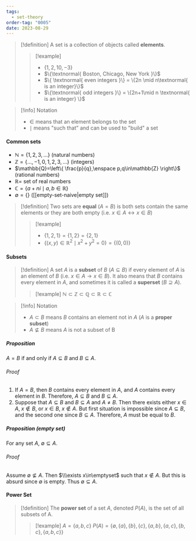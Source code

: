 ```yaml
---
tags:
  - set-theory
order-tag: "0005"
date: 2023-08-29
---
```

>[!definition]
>A set is a collection of objects called **elements**.
>
>>[!example]
>>- $\{1,2,10,-3\}$
>>- $\{\textnormal{ Boston, Chicago, New York }\}$
>>- $\{ \textnormal{ even integers }\} = \{2n \mid n\textnormal{ is an integer}\}$
>>- $\{\textnormal{ odd integers }\} = \{2n+1\mid n \textnormal{ is an integer} \}$

>[!info] Notation
>- $\in$ means that an element belongs to the set
>- $\mid$ means "such that" and can be used to "build" a set

#### Common sets
- $\mathbb{N}=\{1,2,3,\dots\}$ (natural numbers)
- $\mathbb{Z}=\{\dots,-1,0,1,2,3,\dots\}$ (integers)
- $\mathbb{Q}=\left\{ \frac{p}{q},\enspace p,q\in\mathbb{Z} \right\}$ (rational numbers)
- $\mathbb{R}=$ set of real numbers
- $\mathbb{C}=\{a+ni\mid a,b\in\mathbb{R}\}$
- $\emptyset=\{\}$ ([[empty-set-naive|empty set]])

>[!definition]
>Two sets are **equal** ($A=B$) is both sets contain the same elements or they are both empty (i.e. $x\in A\leftrightarrow x\in B$)
>
>>[!example]
>>- $\{ 1,2,1 \}=\{ 1,2 \}=\{ 2,1 \}$
>>- $\{ (x,y)\in \mathbb{R}^{2} \mid x^{2}+y^{2}=0 \} = \{ (0,0) \}$

#### Subsets
>[!definition]
>A set $A$ is a **subset** of $B$ ($A\subseteq B$) if every element of $A$ is an element of $B$ (i.e. $x\in A\to x\in B$). It also means that $B$ contains every element in $A$, and sometimes it is called a **superset** ($B\supseteq A$).
>>[!example]
>>$\mathbb{N}\subset \mathbb{Z}\subset \mathbb{Q}\subset \mathbb{R}\subset \mathbb{C}$

>[!info] Notation
>- $A\subset B$ means $B$ contains an element not in $A$ ($A$ is a **proper subset**)
>- $A\nsubseteq B$ means $A$ is not a subset of B

##### Proposition
$A=B$ if and only if $A\subseteq B$ and $B\subseteq A$.
###### Proof
1. If $A=B$, then $B$ contains every element in $A$, and $A$ contains every element in $B$. Therefore, $A\subseteq B$ and $B\subseteq A$.
2. Suppose that $A\subseteq B$ and $B\subseteq A$ and $A\neq B$. Then there exists either $x\in A,\;x\notin B$, or $x\in B,\;x \notin A$. But first situation is impossible since $A\subseteq B$, and the second one since $B\subseteq A$. Therefore, $A$ must be equal to $B$.

##### Proposition (empty set)
For any set $A$, $\emptyset \subseteq A$.
###### Proof
Assume $\emptyset\not\subseteq A$. Then $\\\exists x\in\emptyset$ such that $x\notin A$. But this is absurd since $\emptyset$ is empty. Thus $\emptyset\subseteq A$.

#### Power Set

>[!definition]
>The **power set** of a set $A$, denoted $P(A)$, is the set of all subsets of A.
>>[!example]
>>$A=\{ a,b,c \}$
>>$P(A)=\{ \emptyset,\{a\},\{b\},\{c\},\{a,b\},\{a,c\},\{b,c\},\{ a,b,c \} \}$

